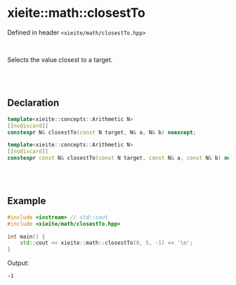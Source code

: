 # xieite::math::closestTo
Defined in header `<xieite/math/closestTo.hpp>`

<br/>

Selects the value closest to a target.

<br/><br/>

## Declaration
```cpp
template<xieite::concepts::Arithmetic N>
[[nodiscard]]
constexpr N& closestTo(const N target, N& a, N& b) noexcept;

template<xieite::concepts::Arithmetic N>
[[nodiscard]]
constexpr const N& closestTo(const N target, const N& a, const N& b) noexcept;
```

<br/><br/>

## Example
```cpp
#include <iostream> // std::cout
#include <xieite/math/closestTo.hpp>

int main() {
	std::cout << xieite::math::closestTo(0, 5, -1) << '\n';
}
```
Output:
```
-1
```
